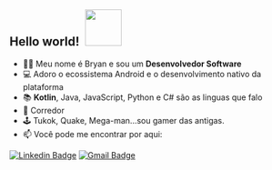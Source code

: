 ## Hello world!&nbsp; <img src="https://icon-icons.com/icons2/689/PNG/128/android_robot_mobile_mood_emoji_happy_joke_tounge_icon-icons.com_61434.png" width="64px">

- :man_technologist: Meu nome é Bryan e sou um **Desenvolvedor Software**
- 💻 Adoro o ecossistema Android e o desenvolvimento nativo da plataforma
- 📚 **Kotlin**, Java, JavaScript, Python e C# são as linguas que falo 
- 🏃 Corredor
- 🕹️ Tukok, Quake, Mega-man...sou gamer das antigas.
- 📫 Você pode me encontrar por aqui:

[![Linkedin Badge](https://img.shields.io/badge/-LinkedIn-blue?style=flat-square&logo=Linkedin&logoColor=white&link=https://www.linkedin.com/in/bryan-leite-dos-santos/)](https://www.linkedin.com/in/bryan-leite-dos-santos/) 
[![Gmail Badge](https://img.shields.io/badge/-Gmail-c14438?style=flat-square&logo=Gmail&logoColor=white&link=mailto:bryanlds5@gmail.com)](mailto:bryanlds5@gmail.com)

